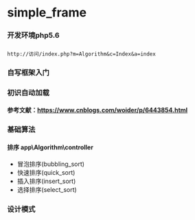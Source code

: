 # simple_frame
### 开发环境php5.6
### 
~~~
http://访问/index.php?m=Algorithm&c=Index&a=index
~~~
### 自写框架入门
### 初识自动加载
#### 参考文献：https://www.cnblogs.com/woider/p/6443854.html
### 基础算法
#### 排序 app\Algorithm\controller
- 冒泡排序(bubbling_sort)
- 快速排序(quick_sort)
- 插入排序(insert_sort)
- 选择排序(select_sort)
### 设计模式
